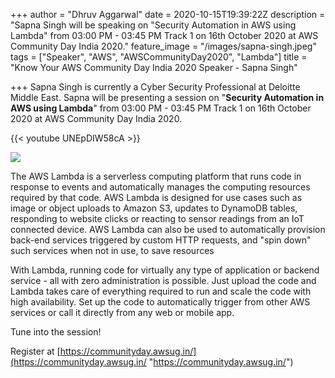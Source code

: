 +++
author = "Dhruv Aggarwal"
date = 2020-10-15T19:39:22Z
description = "Sapna Singh will be speaking on \"Security Automation in AWS using Lambda\"  from 03:00 PM - 03:45 PM Track 1 on 16th October 2020 at AWS Community Day India 2020."
feature_image = "/images/sapna-singh.jpeg"
tags = ["Speaker", "AWS", "AWSCommunityDay2020", "Lambda"]
title = "Know Your AWS Community Day India 2020 Speaker - Sapna Singh"

+++
Sapna Singh is currently a Cyber Security Professional at Deloitte Middle East. Sapna will be presenting a session on "**Security Automation in AWS using Lambda**" from 03:00 PM - 03:45 PM Track 1 on 16th October 2020 at AWS Community Day India 2020.

{{< youtube UNEpDIW58cA >}}

![](/images/spana-singh.png)

The AWS Lambda is a serverless computing platform that runs code in response to events and automatically manages the computing resources required by that code. AWS Lambda is designed for use cases such as image or object uploads to Amazon S3, updates to DynamoDB tables, responding to website clicks or reacting to sensor readings from an IoT connected device. AWS Lambda can also be used to automatically provision back-end services triggered by custom HTTP requests, and "spin down" such services when not in use, to save resources

With Lambda, running code for virtually any type of application or backend service - all with zero administration is possible. Just upload the code and Lambda takes care of everything required to run and scale the code with high availability. Set up the code to automatically trigger from other AWS services or call it directly from any web or mobile app.

Tune into the session!

Register at [https://communityday.awsug.in/](https://communityday.awsug.in/ "https://communityday.awsug.in/")
